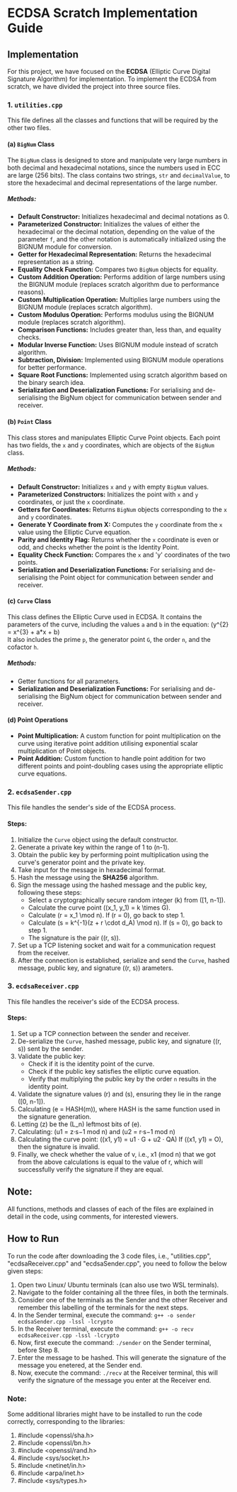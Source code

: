 # ECDSA Scratch Implementation Guide

## Implementation

For this project, we have focused on the **ECDSA** (Elliptic Curve Digital Signature Algorithm) for implementation. To implement the ECDSA from scratch, we have divided the project into three source files.

### 1. `utilities.cpp`

This file defines all the classes and functions that will be required by the other two files.

#### (a) `BigNum` Class

The `BigNum` class is designed to store and manipulate very large numbers in both decimal and hexadecimal notations, since the numbers used in ECC are large (256 bits). The class contains two strings, `str` and `decimalValue`, to store the hexadecimal and decimal representations of the large number.

##### Methods:

- **Default Constructor:** Initializes hexadecimal and decimal notations as 0.
- **Parameterized Constructor:** Initializes the values of either the hexadecimal or the decimal notation, depending on the value of the parameter `f`, and the other notation is automatically initialized using the BIGNUM module for conversion.
- **Getter for Hexadecimal Representation:** Returns the hexadecimal representation as a string.
- **Equality Check Function:** Compares two `BigNum` objects for equality.
- **Custom Addition Operation:** Performs addition of large numbers using the BIGNUM module (replaces scratch algorithm due to performance reasons).
- **Custom Multiplication Operation:** Multiplies large numbers using the BIGNUM module (replaces scratch algorithm).
- **Custom Modulus Operation:** Performs modulus using the BIGNUM module (replaces scratch algorithm).
- **Comparison Functions:** Includes greater than, less than, and equality checks.
- **Modular Inverse Function:** Uses BIGNUM module instead of scratch algorithm.
- **Subtraction, Division:** Implemented using BIGNUM module operations for better performance.
- **Square Root Functions:** Implemented using scratch algorithm based on the binary search idea.
- **Serialization and Deserialization Functions:** For serialising and de-serialising the BigNum object for communication between sender and receiver.

#### (b) `Point` Class

This class stores and manipulates Elliptic Curve Point objects. Each point has two fields, the `x` and `y` coordinates, which are objects of the `BigNum` class.

##### Methods:

- **Default Constructor:** Initializes `x` and `y` with empty `BigNum` values.
- **Parameterized Constructors:** Initializes the point with `x` and `y` coordinates, or just the `x` coordinate.
- **Getters for Coordinates:** Returns `BigNum` objects corresponding to the `x` and `y` coordinates.
- **Generate Y Coordinate from X:** Computes the `y` coordinate from the `x` value using the Elliptic Curve equation.
- **Parity and Identity Flag:** Returns whether the `x` coordinate is even or odd, and checks whether the point is the Identity Point.
- **Equality Check Function:** Compares the `x` and 'y' coordinates of the two points.
- **Serialization and Deserialization Functions:** For serialising and de-serialising the Point object for communication between sender and receiver.

#### (c) `Curve` Class

This class defines the Elliptic Curve used in ECDSA. It contains the parameters of the curve, including the values `a` and `b` in the equation:
\(y^{2} = x^{3} + a*x + b)\
It also includes the prime `p`, the generator point `G`, the order `n`, and the cofactor `h`.

##### Methods:

- Getter functions for all parameters.
- **Serialization and Deserialization Functions:** For serialising and de-serialising the BigNum object for communication between sender and receiver.

#### (d) Point Operations

- **Point Multiplication:** A custom function for point multiplication on the curve using iterative point addition utilising exponential scalar multiplication of Point objects.
- **Point Addition:** Custom function to handle point addition for two different points and point-doubling cases using the appropriate elliptic curve equations.

### 2. `ecdsaSender.cpp`

This file handles the sender's side of the ECDSA process.

#### Steps:

1. Initialize the `Curve` object using the default constructor.
2. Generate a private key within the range of 1 to \(n-1\).
3. Obtain the public key by performing point multiplication using the curve's generator point and the private key.
4. Take input for the message in hexadecimal format.
5. Hash the message using the **SHA256** algorithm.
6. Sign the message using the hashed message and the public key, following these steps:
   - Select a cryptographically secure random integer \(k\) from \([1, n-1]\).
   - Calculate the curve point \((x_1, y_1) = k \times G\).
   - Calculate \(r = x_1 \mod n\). If \(r = 0\), go back to step 1.
   - Calculate \(s = k^{-1}(z + r \cdot d_A) \mod n\). If \(s = 0\), go back to step 1.
   - The signature is the pair \((r, s)\).
7. Set up a TCP listening socket and wait for a communication request from the receiver.
8. After the connection is established, serialize and send the `Curve`, hashed message, public key, and signature \((r, s)\) arameters.

### 3. `ecdsaReceiver.cpp`

This file handles the receiver's side of the ECDSA process.

#### Steps:

1) Set up a TCP connection between the sender and receiver.
2) De-serialize the `Curve`, hashed message, public key, and signature \((r, s)\) sent by the sender.
3) Validate the public key:
   - Check if it is the identity point of the curve.
   - Check if the public key satisfies the elliptic curve equation.
   - Verify that multiplying the public key by the order `n` results in the identity point.
4) Validate the signature values \(r\) and \(s\), ensuring they lie in the range \([0, n-1]\).
5) Calculating \(e = HASH(m)\), where HASH is the
same function used in the signature generation.
6) Letting \(z\) be the \(L_n\) leftmost bits of \(e\).
7) Calculating:
\(u1 = z·s−1 mod n\) and \(u2 = r·s−1 mod n\)
8) Calculating the curve point:
\((x1, y1) = u1 · G + u2 · QA\)
If \((x1, y1) = O\), then the signature is invalid.
9) Finally, we check whether the value of v, i.e., x1 (mod n) that we got from the above calculations is equal to the value of r, which will successfully verify the signature if they are equal.

## Note:
All functions, methods and classes of each of the files are explained in detail in the code, using comments, for interested viewers.

## How to Run
To run the code after downloading the 3 code files, i.e., "utilities.cpp", "ecdsaReceiver.cpp" and "ecdsaSender.cpp", you need to follow the below given steps:

1) Open two Linux/ Ubuntu terminals (can also use two WSL terminals).
2) Navigate to the folder containing all the three files, in both the terminals.
3) Consider one of the terminals as the Sender and the other Receiver and remember this labelling of the terminals for the next steps.
4) In the Sender terminal, execute the command: `g++ -o sender ecdsaSender.cpp -lssl -lcrypto`
5) In the Receiver terminal, execute the command: `g++ -o recv ecdsaReceiver.cpp -lssl -lcrypto`
6) Now, first execute the command: `./sender` on the Sender terminal, before Step 8.
7) Enter the message to be hashed. This will generate the signature of the message you enetered, at the Sender end.
8) Now, execute the command: `./recv` at the Receiver terminal, this will verify the signature of the message you enter at the Receiver end.

### Note:
Some additional libraries might have to be installed to run the code correctly, corresponding to the libraries:
1) #include <openssl/sha.h>
2) #include <openssl/bn.h>
3) #include <openssl/rand.h>
4) #include <sys/socket.h>
5) #include <netinet/in.h>
6) #include <arpa/inet.h>
7) #include <sys/types.h>